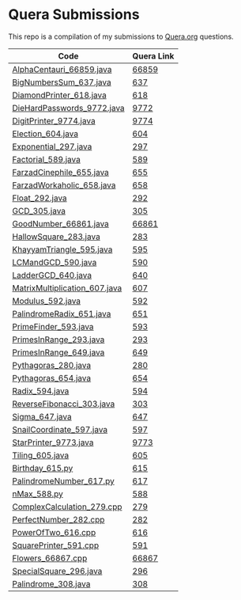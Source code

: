 # Quera Submissions

This repo is a compilation of my submissions to [Quera.org](https://quera.org) questions.

| Code                                                                          | Quera Link                                  |
|-------------------------------------------------------------------------------|---------------------------------------------|
| [AlphaCentauri_66859.java](/src/main/java/AlphaCentauri_66859.java)           | [66859](https://quera.org/problemset/66859) |
| [BigNumbersSum_637.java](/src/main/java/BigNumbersSum_637.java)               | [637](https://quera.org/problemset/637)     |
| [DiamondPrinter_618.java](/src/main/java/DiamondPrinter_618.java)             | [618](https://quera.org/problemset/618)     |
| [DieHardPasswords_9772.java](/src/main/java/DieHardPasswords_9772.java)       | [9772](https://quera.org/problemset/9772)   |
| [DigitPrinter_9774.java](/src/main/java/DigitPrinter_9774.java)               | [9774](https://quera.org/problemset/9774)   |
| [Election_604.java](/src/main/java/Election_604.java)                         | [604](https://quera.org/problemset/604)     |
| [Exponential_297.java](/src/main/java/Exponential_297.java)                   | [297](https://quera.org/problemset/297)     |
| [Factorial_589.java](/src/main/java/Factorial_589.java)                       | [589](https://quera.org/problemset/589)     |
| [FarzadCinephile_655.java](/src/main/java/FarzadCinephile_655.java)           | [655](https://quera.org/problemset/655)     |
| [FarzadWorkaholic_658.java](/src/main/java/FarzadWorkaholic_658.java)         | [658](https://quera.org/problemset/658)     |
| [Float_292.java](/src/main/java/Float_292.java)                               | [292](https://quera.org/problemset/292)     |
| [GCD_305.java](/src/main/java/GCD_305.java)                                   | [305](https://quera.org/problemset/305)     |
| [GoodNumber_66861.java](/src/main/java/GoodNumber_66861.java)                 | [66861](https://quera.org/problemset/66861) |
| [HallowSquare_283.java](/src/main/java/HallowSquare_283.java)                 | [283](https://quera.org/problemset/283)     |
| [KhayyamTriangle_595.java](/src/main/java/KhayyamTriangle_595.java)           | [595](https://quera.org/problemset/595)     |
| [LCMandGCD_590.java](/src/main/java/LCMandGCD_590.java)                       | [590](https://quera.org/problemset/590)     |
| [LadderGCD_640.java](/src/main/java/LadderGCD_640.java)                       | [640](https://quera.org/problemset/640)     |
| [MatrixMultiplication_607.java](/src/main/java/MatrixMultiplication_607.java) | [607](https://quera.org/problemset/607)     |
| [Modulus_592.java](/src/main/java/Modulus_592.java)                           | [592](https://quera.org/problemset/592)     |
| [PalindromeRadix_651.java](/src/main/java/PalindromeRadix_651.java)           | [651](https://quera.org/problemset/651)     |
| [PrimeFinder_593.java](/src/main/java/PrimeFinder_593.java)                   | [593](https://quera.org/problemset/593)     |
| [PrimesInRange_293.java](/src/main/java/PrimesInRange_293.java)               | [293](https://quera.org/problemset/293)     |
| [PrimesInRange_649.java](/src/main/java/PrimesInRange_649.java)               | [649](https://quera.org/problemset/649)     |
| [Pythagoras_280.java](/src/main/java/Pythagoras_280.java)                     | [280](https://quera.org/problemset/280)     |
| [Pythagoras_654.java](/src/main/java/Pythagoras_654.java)                     | [654](https://quera.org/problemset/654)     |
| [Radix_594.java](/src/main/java/Radix_594.java)                               | [594](https://quera.org/problemset/594)     |
| [ReverseFibonacci_303.java](/src/main/java/ReverseFibonacci_303.java)         | [303](https://quera.org/problemset/303)     |
| [Sigma_647.java](/src/main/java/Sigma_647.java)                               | [647](https://quera.org/problemset/647)     |
| [SnailCoordinate_597.java](/src/main/java/SnailCoordinate_597.java)           | [597](https://quera.org/problemset/597)     |
| [StarPrinter_9773.java](/src/main/java/StarPrinter_9773.java)                 | [9773](https://quera.org/problemset/9773)   |
| [Tiling_605.java](/src/main/java/Tiling_605.java)                             | [605](https://quera.org/problemset/605)     |
| [Birthday_615.py](/python/Birthday_615.py)                                    | [615](https://quera.org/problemset/615)     |
| [PalindromeNumber_617.py](/python/PalindromeNumber_617.py)                    | [617](https://quera.org/problemset/617)     |
| [nMax_588.py](/python/nMax_588.py)                                            | [588](https://quera.org/problemset/588)     |
| [ComplexCalculation_279.cpp](/CPP/ComplexCalculation_279.cpp)                 | [279](https://quera.org/problemset/279)     |
| [PerfectNumber_282.cpp](/CPP/PerfectNumber_282.cpp)                           | [282](https://quera.org/problemset/282)     |
| [PowerOfTwo_616.cpp](/CPP/PowerOfTwo_616.cpp)                                 | [616](https://quera.org/problemset/616)     |
| [SquarePrinter_591.cpp](/CPP/SquarePrinter_591.cpp)                           | [591](https://quera.org/problemset/591)     |
| [Flowers_66867.cpp](/src/main/java/Flowers_66867.java)                        | [66867](https://quera.org/problemset/66867) |
| [SpecialSquare_296.java](/src/main/java/SpecialSquare_296.java)               | [296](https://quera.org/problemset/296)     |
| [Palindrome_308.java](/src/main/java/Palindrome_308.java)                     | [308](https://quera.org/problemset/308)     |